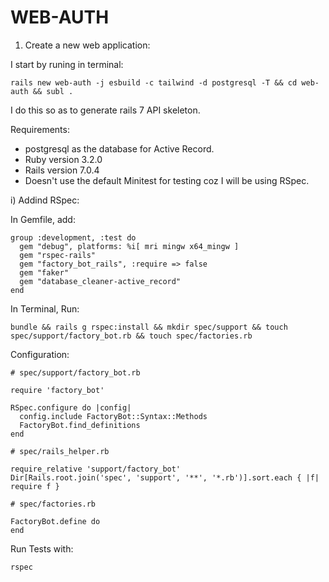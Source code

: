 # WEB-AUTH

1. Create a new web application:

I start by runing in terminal:
```
rails new web-auth -j esbuild -c tailwind -d postgresql -T && cd web-auth && subl .
```
I do this so as to generate rails 7 API skeleton.

Requirements:
* postgresql as the database for Active Record.
* Ruby version 3.2.0
* Rails version 7.0.4
* Doesn't use the default Minitest for testing coz I will be using RSpec.


i) Addind RSpec:

In Gemfile, add:
```
group :development, :test do
  gem "debug", platforms: %i[ mri mingw x64_mingw ]
  gem "rspec-rails"
  gem "factory_bot_rails", :require => false
  gem "faker"
  gem "database_cleaner-active_record"
end
```
In Terminal, Run:
```
bundle && rails g rspec:install && mkdir spec/support && touch spec/support/factory_bot.rb && touch spec/factories.rb
```

Configuration:
```
# spec/support/factory_bot.rb

require 'factory_bot'

RSpec.configure do |config|
  config.include FactoryBot::Syntax::Methods
  FactoryBot.find_definitions
end

# spec/rails_helper.rb

require_relative 'support/factory_bot'
Dir[Rails.root.join('spec', 'support', '**', '*.rb')].sort.each { |f| require f }

# spec/factories.rb

FactoryBot.define do
end
```

Run Tests with:
```
rspec
```
